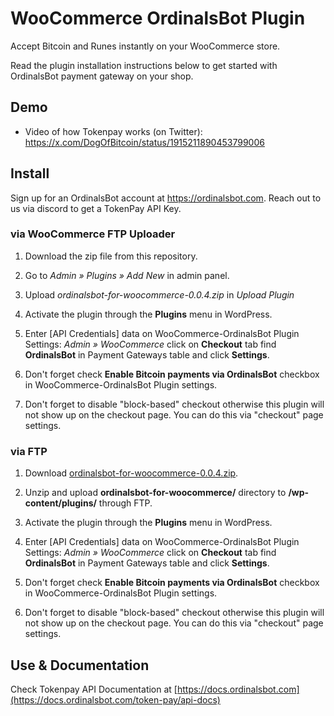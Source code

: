 # WooCommerce OrdinalsBot Plugin

Accept Bitcoin and Runes instantly on your WooCommerce store.

Read the plugin installation instructions below to get started with OrdinalsBot payment gateway on your shop.

## Demo 
* Video of how Tokenpay works (on Twitter): https://x.com/DogOfBitcoin/status/1915211890453799006

## Install

Sign up for an OrdinalsBot account at <https://ordinalsbot.com>. Reach out to us via discord to get a TokenPay API Key.

### via WooCommerce FTP Uploader

1. Download the zip file from this repository.

2. Go to *Admin » Plugins » Add New* in admin panel.

3. Upload *ordinalsbot-for-woocommerce-0.0.4.zip* in *Upload Plugin*

4. Activate the plugin through the **Plugins** menu in WordPress.

5. Enter [API Credentials] data on WooCommerce-OrdinalsBot Plugin Settings: *Admin » WooCommerce* click on **Checkout** tab find **OrdinalsBot** in Payment Gateways table and click **Settings**.

6. Don't forget check **Enable Bitcoin payments via OrdinalsBot** checkbox in WooCommerce-OrdinalsBot Plugin settings.

7. Don't forget to disable "block-based" checkout otherwise this plugin will not show up on the checkout page. You can do this via "checkout" page settings.

### via FTP

1. Download [ordinalsbot-for-woocommerce-0.0.4.zip](https://github.com/ordinalsbot/tokenpay-for-woocommerce/archive/refs/heads/main.zip).

2. Unzip and upload **ordinalsbot-for-woocommerce/** directory to **/wp-content/plugins/** through FTP.

3. Activate the plugin through the **Plugins** menu in WordPress.

4. Enter [API Credentials] data on WooCommerce-OrdinalsBot Plugin Settings: *Admin » WooCommerce* click on **Checkout** tab find **OrdinalsBot** in Payment Gateways table and click **Settings**.

5. Don't forget check **Enable Bitcoin payments via OrdinalsBot** checkbox in WooCommerce-OrdinalsBot Plugin settings.

6. Don't forget to disable "block-based" checkout otherwise this plugin will not show up on the checkout page. You can do this via "checkout" page settings.

## Use & Documentation
Check Tokenpay API Documentation at [https://docs.ordinalsbot.com](https://docs.ordinalsbot.com/token-pay/api-docs)